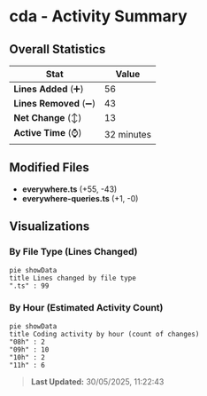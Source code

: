 # cda - Activity Summary 

## Overall Statistics

| Stat                   | Value                                                             |
| ---------------------- | ----------------------------------------------------------------- |
| **Lines Added** (➕)   | 56                                          |
| **Lines Removed** (➖) | 43                                        |
| **Net Change** (↕)    | 13                |
| **Active Time** (⌚)   | 32 minutes |


## Modified Files
- **everywhere.ts** (+55, -43)
- **everywhere-queries.ts** (+1, -0)

## Visualizations

### By File Type (Lines Changed)

```mermaid
pie showData
title Lines changed by file type
".ts" : 99
```

### By Hour (Estimated Activity Count)

```mermaid
pie showData
title Coding activity by hour (count of changes)
"08h" : 2
"09h" : 10
"10h" : 2
"11h" : 6
```


> **Last Updated:** 30/05/2025, 11:22:43